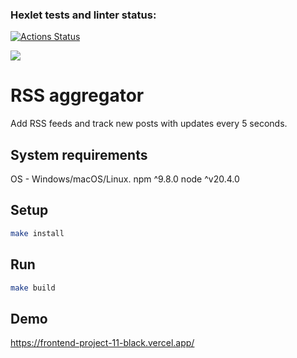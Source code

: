 ### Hexlet tests and linter status:
[![Actions Status](https://github.com/vlvch/frontend-project-11/actions/workflows/hexlet-check.yml/badge.svg)](https://github.com/vlvch/frontend-project-11/actions)

<a href="https://codeclimate.com/github/vlvch/frontend-project-11/maintainability"><img src="https://api.codeclimate.com/v1/badges/f663abd8a8c34f90e84d/maintainability" /></a>

# RSS aggregator
Add RSS feeds and track new posts with updates every 5 seconds.

## System requirements
OS - Windows/macOS/Linux.
npm ^9.8.0
node ^v20.4.0

## Setup 
```bash
make install
```

## Run 
```bash
make build
```

## Demo
https://frontend-project-11-black.vercel.app/

